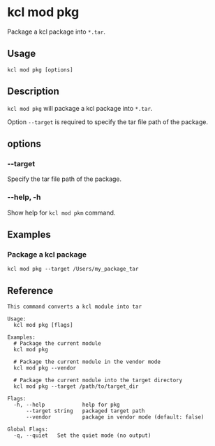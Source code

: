 # kcl mod pkg

Package a kcl package into `*.tar`.

## Usage

```shell
kcl mod pkg [options]
```

## Description

`kcl mod pkg` will package a kcl package into `*.tar`.

Option `--target` is required to specify the tar file path of the package.

## options

### --target

Specify the tar file path of the package.

### --help, -h

Show help for `kcl mod pkm` command.

## Examples

### Package a kcl package

```shell
kcl mod pkg --target /Users/my_package_tar
```

## Reference

```shell
This command converts a kcl module into tar

Usage:
  kcl mod pkg [flags]

Examples:
  # Package the current module
  kcl mod pkg
  
  # Package the current module in the vendor mode
  kcl mod pkg --vendor

  # Package the current module into the target directory
  kcl mod pkg --target /path/to/target_dir

Flags:
  -h, --help            help for pkg
      --target string   packaged target path
      --vendor          package in vendor mode (default: false)

Global Flags:
  -q, --quiet   Set the quiet mode (no output)
```
